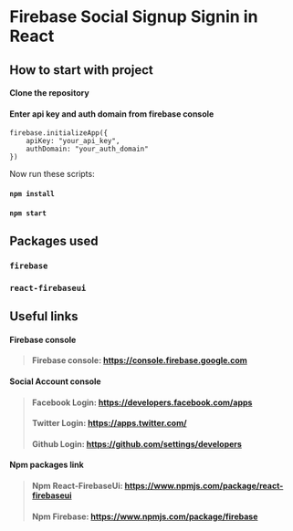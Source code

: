 # Firebase Social Signup Signin in React

## How to start with project

#### Clone the repository

#### Enter api key and auth domain from firebase console

    firebase.initializeApp({
        apiKey: "your_api_key",
        authDomain: "your_auth_domain"
    })

Now run these scripts:

#### `npm install`

#### `npm start`

## Packages used

### `firebase`

### `react-firebaseui`

## Useful links

#### Firebase console

> #### Firebase console: https://console.firebase.google.com

#### Social Account console

> #### Facebook Login: https://developers.facebook.com/apps
>
> #### Twitter Login: https://apps.twitter.com/
>
> #### Github Login: https://github.com/settings/developers

#### Npm packages link

> #### Npm React-FirebaseUi: https://www.npmjs.com/package/react-firebaseui
>
> #### Npm Firebase: https://www.npmjs.com/package/firebase
